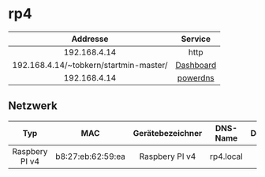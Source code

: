 # rp4

| Addresse | Service |
| :---: | :---: |
| 192.168.4.14   | http    |
| 192.168.4.14/~tobkern/startmin-master/|[Dashboard](https://gitlab.com/tobkern1980/home-net4-environment/wikis/dashboard)|
|192.168.4.14|[powerdns](https://gitlab.com/tobkern1980/home-net4-environment/wikis/power-dns)|

## Netzwerk

| Typ | MAC | Gerätebezeichner | DNS-Name | Domäne | IPv4-Subnetz | IPv6-Subnetz | IPv4-Adresse | IPv6-Adresse |
| :---: | :---: | :---: | :---: | :---: | :---: | :---: | :---: | :---: |
| Raspbery PI v4 | b8:27:eb:62:59:ea| Raspbery PI v4 | rp4.local | local | 192.168.4.0/24 ||192.168.4.15||